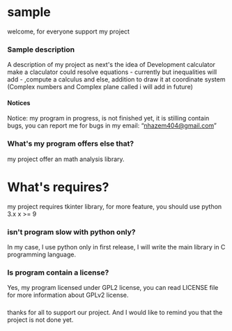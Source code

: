 # sample
welcome, for everyone support my project
### Sample description 
A description of my project as next's
the idea of Development calculator make a claculator could resolve equations - currently but inequalities will add - ,compute a calculus and else, addition to draw it at coordinate system (Complex numbers and Complex plane called i will add in future)
#### Notices
Notice: my program in progress, is not finished yet, it is stilling contain bugs, you can report me for bugs in my email: “nhazem404@gmail.com”
### What's my program offers else that?
my project offer an math analysis library.
# What's requires?
my project requires tkinter library, for more feature, you should use python 3.x x >= 9
### isn't program slow with python only?
In my case, I use python only in first release, I will write the main library in C programming language.
### Is program contain a license?
Yes, my program licensed under GPL2 license, you can read LICENSE
file for more information about GPLv2 license.
### 
thanks for all to support our project.
And I would like to remind you that the project is not done yet.
